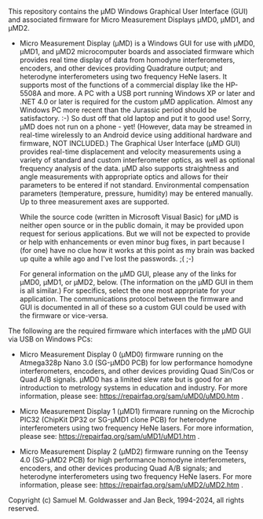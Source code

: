 This repository contains the µMD Windows Graphical User Interface (GUI) and associated firmware for Micro Measurement Displays µMD0, µMD1, and µMD2.

* Micro Measurement Display (µMD) is a Windows GUI for use with µMD0, µMD1, and µMD2 microcomputer boards and associated firmware which provides real time display of data from homodyne interferometers, encoders, and other
  devices providing Quadrature output; and heterodyne interferometers using two frequency HeNe lasers.  It supports most of the functions of a commercial display like the HP-5508A and more.  A PC with a USB port running Windows XP
  or later and .NET 4.0 or later is required for the custom µMD application.  Almost any Windows PC more recent than the Jurassic period should be satisfactory. :-)  So dust off that old laptop and put it to good use! Sorry,
  µMD does not run on a phone - yet!  (However, data may be streamed in real-time wirelessly to an Android device using additional hardware and firmware, NOT INCLUDED.)  The Graphical User Interface (µMD GUI) provides
  real-time displacement and velocity measurements using a variety of standard and custom interferometer optics, as well as optional frequency analysis of the data.  µMD also supports straightness and angle measurements with
  appropriate optics and allows for their parameters to be entered if not standard.  Environmental compensation parameters (temperature, pressure, humidity) may be entered manually.  Up to three measurement axes are supported.

  While the source code (written in Microsoft Visual Basic) for µMD is neither open source or in the public domain, it may be provided upon request for serious applications.  But we will not be expected to provide or help with
  enhancements or even minor bug fixes, in part because I (for one) have no clue how it works at this point as my brain was backed up quite a while ago and I've lost the passwords. ;( ;-)

  For general information on the µMD GUI, please any of the links for µMD0, µMD1, or µMD2, below.  (The information on the µMD GUI in them is all similar.)  For specifics, select the one most apprpriate for your application.
  The communications protocol between the firmware and GUI is documented in all of these so a custom GUI could be used with the firmware or vice-versa.

The following are the required firmware which interfaces with the µMD GUI via USB on Windows PCs:

* Micro Measurement Display 0 (µMD0) firmware running on the Atmega328p Nano 3.0 (SG-µMD0 PCB) for low performance homodyne interferometers, encoders, and other devices providing Quad Sin/Cos or Quad A/B signals. µMD0 has a limited
   slew rate but is good for an introduction to metrology systems in education and industry.  For more information, please see: https://repairfaq.org/sam/uMD0/uMD0.htm .

* Micro Measurement Display 1 (µMD1) firmware running on the Microchip PIC32 (ChipKit DP32 or SG-µMD1 clone PCB) for heterodyne interferometers using two frequency HeNe lasers.  For more information, please see:
   https://repairfaq.org/sam/uMD1/uMD1.htm .

* Micro Measurement Display 2 (µMD2) firmware running on the Teensy 4.0 (SG-µMD2 PCB) for high performance homodyne interferometers, encoders, and other devices producing Quad A/B signals; and heterodyne interferometers using two
   frequency HeNe lasers.  For more information, please see: https://repairfaq.org/sam/uMD2/uMD2.htm .

Copyright (c) Samuel M. Goldwasser and Jan Beck, 1994-2024, all rights reserved.
